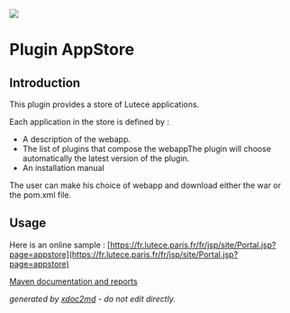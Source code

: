 ![](http://dev.lutece.paris.fr/jenkins/buildStatus/icon?job=apps-plugin-appstore-deploy)
# Plugin AppStore

## Introduction

This plugin provides a store of Lutece applications.

Each application in the store is defined by :
 
* A description of the webapp.
* The list of plugins that compose the webappThe plugin will choose automatically the latest version of the plugin.
* An installation manual


The user can make his choice of webapp and download either the war or the pom.xml file.

## Usage

Here is an online sample :
 [https://fr.lutece.paris.fr/fr/jsp/site/Portal.jsp?page=appstore](https://fr.lutece.paris.fr/fr/jsp/site/Portal.jsp?page=appstore) 

[Maven documentation and reports](http://dev.lutece.paris.fr/plugins/plugin-appstore/)



 *generated by [xdoc2md](https://github.com/lutece-platform/tools-maven-xdoc2md-plugin) - do not edit directly.*